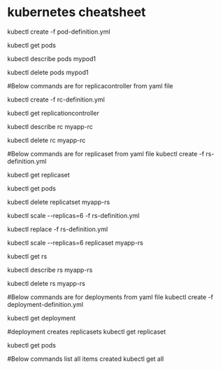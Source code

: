 # kubernetes cheatsheet

kubectl create -f pod-definition.yml

kubectl get pods

kubectl describe pods mypod1

kubectl delete pods mypod1

#Below commands are for replicacontroller from yaml file

kubectl create -f rc-definition.yml

kubectl get replicationcontroller

kubectl describe rc myapp-rc

kubectl delete rc myapp-rc

#Below commands are for replicaset from yaml file
kubectl create -f rs-definition.yml

kubectl get replicaset

kubectl get pods

kubectl delete replicatset myapp-rs

kubectl scale --replicas=6 -f rs-definition.yml

kubectl replace -f rs-definition.yml

kubectl scale --replicas=6 replicaset myapp-rs

kubectl get rs

kubectl describe rs myapp-rs

kubectl delete rs myapp-rs

#Below commands are for deployments from yaml file
kubectl create -f deployment-definition.yml

kubectl get deployment

#deployment creates replicasets
kubectl get replicaset

kubectl get pods


#Below commands list all items created
kubectl get all

